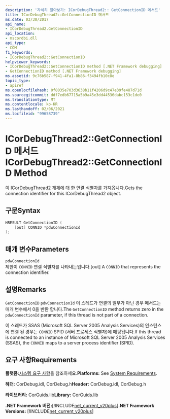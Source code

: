 ```yaml
---
description: '자세히 알아보기: ICorDebugThread2:: GetConnectionID 메서드'
title: ICorDebugThread2::GetConnectionID 메서드
ms.date: 03/30/2017
api_name:
- ICorDebugThread2.GetConnectionID
api_location:
- mscordbi.dll
api_type:
- COM
f1_keywords:
- ICorDebugThread2::GetConnectionID
helpviewer_keywords:
- ICorDebugThread2::GetConnectionID method [.NET Framework debugging]
- GetConnectionID method [.NET Framework debugging]
ms.assetid: 9c76b587-f941-4fa1-8b86-f3494fb10c8e
topic_type:
- apiref
ms.openlocfilehash: 0f8035e703d3638b11f4206d9c47e39fe487d71d
ms.sourcegitcommit: ddf7edb67715a5b9a45e3dd44536dabc153c1de0
ms.translationtype: MT
ms.contentlocale: ko-KR
ms.lasthandoff: 02/06/2021
ms.locfileid: "99658739"
---
```

# <a name="icordebugthread2getconnectionid-method"></a><span data-ttu-id="cec61-103">ICorDebugThread2::GetConnectionID 메서드</span><span class="sxs-lookup"><span data-stu-id="cec61-103">ICorDebugThread2::GetConnectionID Method</span></span>

<span data-ttu-id="cec61-104">이 ICorDebugThread2 개체에 대 한 연결 식별자를 가져옵니다.</span><span class="sxs-lookup"><span data-stu-id="cec61-104">Gets the connection identifier for this ICorDebugThread2 object.</span></span>  
  
## <a name="syntax"></a><span data-ttu-id="cec61-105">구문</span><span class="sxs-lookup"><span data-stu-id="cec61-105">Syntax</span></span>  
  
```cpp  
HRESULT GetConnectionID (  
    [out] CONNID *pdwConnectionId  
);  
```  
  
## <a name="parameters"></a><span data-ttu-id="cec61-106">매개 변수</span><span class="sxs-lookup"><span data-stu-id="cec61-106">Parameters</span></span>  

 `pdwConnectionId`  
 <span data-ttu-id="cec61-107">제한이 `CONNID` 연결 식별자를 나타내는입니다.</span><span class="sxs-lookup"><span data-stu-id="cec61-107">[out] A `CONNID` that represents the connection identifier.</span></span>  
  
## <a name="remarks"></a><span data-ttu-id="cec61-108">설명</span><span class="sxs-lookup"><span data-stu-id="cec61-108">Remarks</span></span>  

 <span data-ttu-id="cec61-109">`GetConnectionID` `pdwConnectionId` 이 스레드가 연결의 일부가 아닌 경우 메서드는 매개 변수에서 0을 반환 합니다.</span><span class="sxs-lookup"><span data-stu-id="cec61-109">The `GetConnectionID` method returns zero in the `pdwConnectionId` parameter, if this thread is not part of a connection.</span></span>  
  
 <span data-ttu-id="cec61-110">이 스레드가 SSAS (Microsoft SQL Server 2005 Analysis Services)의 인스턴스에 연결 된 경우는 `CONNID` SPID (서버 프로세스 식별자)에 매핑됩니다.</span><span class="sxs-lookup"><span data-stu-id="cec61-110">If this thread is connected to an instance of Microsoft SQL Server 2005 Analysis Services (SSAS), the `CONNID` maps to a server process identifier (SPID).</span></span>  
  
## <a name="requirements"></a><span data-ttu-id="cec61-111">요구 사항</span><span class="sxs-lookup"><span data-stu-id="cec61-111">Requirements</span></span>  

 <span data-ttu-id="cec61-112">**플랫폼:**[시스템 요구 사항](../../get-started/system-requirements.md)을 참조하세요.</span><span class="sxs-lookup"><span data-stu-id="cec61-112">**Platforms:** See [System Requirements](../../get-started/system-requirements.md).</span></span>  
  
 <span data-ttu-id="cec61-113">**헤더:** CorDebug.idl, CorDebug.h</span><span class="sxs-lookup"><span data-stu-id="cec61-113">**Header:** CorDebug.idl, CorDebug.h</span></span>  
  
 <span data-ttu-id="cec61-114">**라이브러리:** CorGuids.lib</span><span class="sxs-lookup"><span data-stu-id="cec61-114">**Library:** CorGuids.lib</span></span>  
  
 <span data-ttu-id="cec61-115">**.NET Framework 버전:**[!INCLUDE[net_current_v20plus](../../../../includes/net-current-v20plus-md.md)]</span><span class="sxs-lookup"><span data-stu-id="cec61-115">**.NET Framework Versions:** [!INCLUDE[net_current_v20plus](../../../../includes/net-current-v20plus-md.md)]</span></span>
